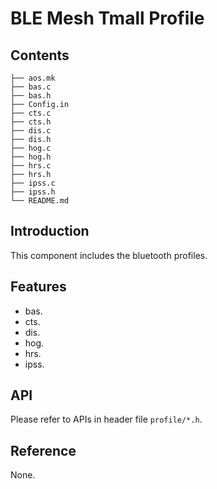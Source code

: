 # BLE Mesh Tmall Profile

## Contents

```shell
├── aos.mk
├── bas.c
├── bas.h
├── Config.in
├── cts.c
├── cts.h
├── dis.c
├── dis.h
├── hog.c
├── hog.h
├── hrs.c
├── hrs.h
├── ipss.c
├── ipss.h
└── README.md
```

## Introduction

This component includes the bluetooth profiles.

## Features

- bas.
- cts.
- dis.
- hog.
- hrs.
- ipss.

## API

Please refer to APIs in header file `profile/*.h`.

## Reference

None.
